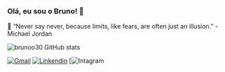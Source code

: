 ### Olá, eu sou o Bruno! 👾
🧠 “Never say never, because limits, like fears, are often just an illusion.” - Michael Jordan

![brunoo30 GitHub stats](https://github-readme-stats.vercel.app/api?username=brunoo30&show_icons=true&theme=radical)

[![Gmail](	https://img.shields.io/badge/Gmail-D14836?style=for-the-badge&logo=gmail&logoColor=white)](https://accounts.google.com/SignOutOptions?hl=en&continue=https://mail.google.com/mail/&service=mail&ec=GBRAFw)
[![Linkendin](		https://img.shields.io/badge/LinkedIn-0077B5?style=for-the-badge&logo=linkedin&logoColor=white)](https://www.linkedin.com/in/bruno-tadeu-12a78a214)
[![Intagram](		(https://img.shields.io/badge/Instagram-E4405F?style=for-the-badge&logo=instagram&logoColor=white)](https://www.instagram.com/brunoo46_/)https://www.instagram.com/brunoo46_/)


